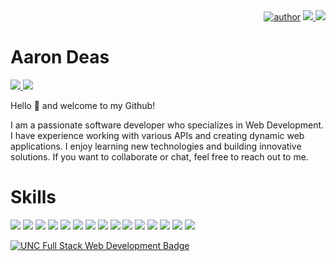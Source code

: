 <div align=right>
  <a href="https://github.com/b00000001">
		<img alt="author" src= "https://img.shields.io/badge/author-b00000001-blue?style=glat-square" target="_blank"></a>
	</a>
  <a href="https://github.com/b00000001" target="_blank"><img src="https://hits.seeyoufarm.com/api/count/incr/badge.svg?url=https%3A%2F%2Fgithub.com%2Fb00000001&count_bg=%2379C83D&title_bg=%23555555&icon=&icon_color=%23E7E7E7&title=hits&edge_flat=false"/>
  </a>  
  <a href="https://github.com/b00000001" target="_blank"><img src="https://img.shields.io/github/followers/b00000001?label=Flow&style=social"/>
  </a>  
</div>

# Aaron Deas

<a href="https://www.linkedin.com/in/aaron-deas-ba9908166/" target="_blank"><img src="https://img.shields.io/badge/LinkedIn-%230A66C2?style=flat-square&logo=LinkedIn&logoColor=white"/>
</a>
<a href="https://mail.google.com/" target="_blank"><img src="https://img.shields.io/badge/deas.aaron%40gmail.com-%23EA4335?style=flat-square&logo=Gmail&logoColor=white"/>
</a>

Hello 👋 and welcome to my Github!

I am a passionate software developer who specializes in Web Development. I have experience working with various APIs and creating dynamic web applications. I enjoy learning new technologies and building innovative solutions. If you want to collaborate or chat, feel free to reach out to me.

# Skills

<a href="https://img.shields.io/badge/HTML-239120?style=for-the-badge&logo=html5&logoColor=white"><img src="https://img.shields.io/badge/HTML-239120?style=for-the-badge&logo=html5&logoColor=white"/></a>
<a href="https://img.shields.io/badge/HTML-239120?style=for-the-badge&logo=html5&logoColor=white"><img src="https://img.shields.io/badge/CSS-239120?&style=for-the-badge&logo=css3&logoColor=white"/></a>
<a href="https://img.shields.io/badge/HTML-239120?style=for-the-badge&logo=html5&logoColor=white"><img src="https://img.shields.io/badge/Node.js-43853D?style=for-the-badge&logo=node.js&logoColor=white"/></a>
<a href="https://img.shields.io/badge/HTML-239120?style=for-the-badge&logo=html5&logoColor=white"><img src="https://img.shields.io/badge/TypeScript-007ACC?style=for-the-badge&logo=typescript&logoColor=white"/></a>
<a href="https://img.shields.io/badge/HTML-239120?style=for-the-badge&logo=html5&logoColor=white"><img src="https://img.shields.io/badge/Markdown-000000?style=for-the-badge&logo=markdown&logoColor=white"/></a>
<a href="https://img.shields.io/badge/HTML-239120?style=for-the-badge&logo=html5&logoColor=white"><img src="https://img.shields.io/badge/CSS-239120?&style=for-the-badge&logo=css3&logoColor=white"/></a>
<a href="https://img.shields.io/badge/HTML-239120?style=for-the-badge&logo=html5&logoColor=white"><img src="https://img.shields.io/badge/React-20232A?style=for-the-badge&logo=react&logoColor=61DAFB"/></a>
<a href="https://img.shields.io/badge/HTML-239120?style=for-the-badge&logo=html5&logoColor=white"><img src="https://img.shields.io/badge/Tailwind_CSS-38B2AC?style=for-the-badge&logo=tailwind-css&logoColor=white"/></a>
<a href="https://img.shields.io/badge/HTML-239120?style=for-the-badge&logo=html5&logoColor=white"><img src="https://img.shields.io/badge/Bootstrap-563D7C?style=for-the-badge&logo=bootstrap&logoColor=white"/></a>
<a href="https://img.shields.io/badge/HTML-239120?style=for-the-badge&logo=html5&logoColor=white"><img src="https://img.shields.io/badge/React_Router-CA4245?style=for-the-badge&logo=react-router&logoColor=white"/></a>
<a href="https://img.shields.io/badge/HTML-239120?style=for-the-badge&logo=html5&logoColor=white"><img src="https://img.shields.io/badge/MySQL-00000F?style=for-the-badge&logo=mysql&logoColor=white"/></a>
<a href="https://img.shields.io/badge/HTML-239120?style=for-the-badge&logo=html5&logoColor=white"><img src="https://img.shields.io/badge/Heroku-430098?style=for-the-badge&logo=heroku&logoColor=white"/></a>
<a href="https://img.shields.io/badge/HTML-239120?style=for-the-badge&logo=html5&logoColor=white"><img src="https://img.shields.io/badge/Microsoft-666666?style=for-the-badge&logo=microsoft&logoColor=white"/></a>
<a href="https://img.shields.io/badge/HTML-239120?style=for-the-badge&logo=html5&logoColor=white"><img src="https://img.shields.io/badge/Svelte-666666?style=for-the-badge&logo=svelte&logoColor=white"/></a>
<a href="https://img.shields.io/badge/HTML-239120?style=for-the-badge&logo=html5&logoColor=white"><img src="https://img.shields.io/badge/Firebase-FFA611?style=for-the-badge&logo=Firebase&logoColor=white"/></a>

<a href="https://www.credly.com/badges/c1515fdd-0e66-42f4-bb5b-ce6984e5c710/public_url">![UNC Full Stack Web Development Badge](https://images.credly.com/size/340x340/images/42b71bba-2b2c-40fd-85eb-c8bcb8fb9aa2/CE_Cert_Badge_Coding-01.png)</a>
